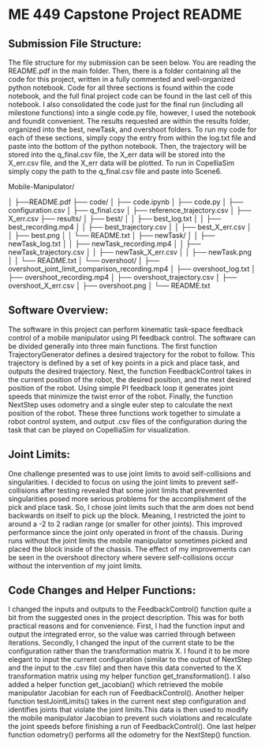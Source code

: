 # ME 449 Capstone Project README

## Submission File Structure:

The file structure for my submission can be seen below. You are reading the README.pdf in the main folder. Then, there is a folder containing all the code for this project, written in a fully commented and well-organized python notebook. Code for all three sections is found within the code notebook, and the full final project code can be found in the last cell of this notebook. I also consolidated the code just for the final run (including all milestone functions) into a single code.py file, however, I used the notebook and foundit convenient. The results requested are within the results folder, organized into the best, newTask, and overshoot folders. To run my code for each of these sections, simply copy the entry from within the log.txt file and paste into the bottom of the python notebook. Then, the trajectory will be stored into the q_final.csv file, the X_err data will be stored into the X_err.csv file, and the X_err data will be plotted. To run in CopelliaSim simply copy the path to the q_final.csv file and paste into Scene6.

Mobile-Manipulator/

│
├──README.pdf
├── code/
│ ├── code.ipynb
│ ├── code.py
│ ├── configuration.csv
│ ├── q_final.csv
│ ├── reference_trajectory.csv
│ ├── X_err.csv
├── results/
│ ├── best/
│ │ ├── best_log.txt
│ │ ├── best_recording.mp4
│ │ ├── best_trajectory.csv
│ │ ├── best_X_err.csv
│ │ ├── best.png
│ │ └── README.txt
│ ├── newTask/
│ │ ├── newTask_log.txt
│ │ ├── newTask_recording.mp4
│ │ ├── newTask_trajectory.csv
│ │ ├── newTask_X_err.csv
│ │ ├── newTask.png
│ │ └── README.txt
│ └── overshoot/
│ ├── overshoot_joint_limit_comparison_recording.mp4
│ ├── overshoot_log.txt
│ ├── overshoot_recording.mp4
│ ├── overshoot_trajectory.csv
│ ├── overshoot_X_err.csv
│ ├── overshoot.png
│ └── README.txt

## Software Overview:

The software in this project can perform kinematic task-space feedback control of a mobile manipulator using PI feedback control. The software can be divided generally into three main functions. The first function TrajectoryGenerator defines a desired trajectory for the robot to follow. This trajectory is defined by a set of key points in a pick and place task, and outputs the desired trajectory. Next, the function
FeedbackControl takes in the current position of the robot, the desired position, and the next desired position of the robot. Using simple PI feedback loop it generates joint speeds that minimize the twist error of the robot. Finally, the function NextStep uses odometry and a single euler step to calculate the next position of the robot. These three functions work together to simulate a robot control system, and output .csv files of the configuration during the task that can be played on CopelliaSim for visualization.

## Joint Limits:

One challenge presented was to use joint limits to avoid self-collisions and singularities. I decided to focus on using the joint limits to prevent self-collisions after testing revealed that some joint limits that prevented singularities posed more serious problems for the accomplishment of the pick and place task. So, I chose joint limits such that the arm does not bend backwards on itself to pick up the block. Meaning, I restricted the joint to around a -2 to 2 radian range (or smaller for other joints). This improved performance since the joint only operated in front of the chassis. During runs without the joint limits the mobile manipulator sometimes picked and placed the block inside of the chassis. The effect of my improvements can be seen in the overshoot directory where severe self-collisions occur without the intervention of my joint limits. 

## Code Changes and Helper Functions:

I changed the inputs and outputs to the FeedbackControl() function quite a bit from the suggested ones in the project description. This was for both practical reasons and for convenience. First, I had the function input and output the integrated error, so the value was carried through between iterations. Secondly, I changed the input of the current state to be the configuration rather than the transformation matrix X. I found it to be more elegant to input the current configuration (similar to the output of NextStep and the input to the .csv file) and then have this data converted to the X transformation matrix using my helper function get_transformation(). I also added a helper function get_jacobian() which retrieved the mobile manipulator Jacobian for each run of
FeedbackControl(). Another helper function testJointLimits() takes in the current next step configuration and identifies joints that violate the joint limits.This data is then used to modify the mobile manipulator Jacobian to prevent such violations and recalculate the joint speeds before finishing a run of FeedbackControl(). One last helper function odometry() performs all the odometry for the NextStep() function.

